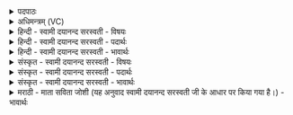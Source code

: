 <details><summary>पदपाठः</summary>

तम्। ऊ॒ इत्यूँ॑। त्वा॒। पा॒थ्यः। वृषा॑। सम्। ई॒धे॒। द॒स्यु॒हन्त॑म॒मिति॑ दस्यु॒हन्ऽत॑मम्। ध॒न॒ञ्ज॒यमिति॑ धनम्ऽज॒यम्। रणे॑रण॒ इति॒ रणे॑ऽरणे। ३४।
</details>

<details><summary>अधिमन्त्रम् (VC)</summary>

- अग्निर्देवता
- भारद्वाज ऋषिः
- निचृद्गायत्री
- षड्जः
</details>

<details><summary>हिन्दी - स्वामी दयानन्द सरस्वती - विषयः</summary>

फिर भी उक्त विषय अगले मन्त्र में कहा है ॥
</details>

<details><summary>हिन्दी - स्वामी दयानन्द सरस्वती - पदार्थः</summary>

पदार्थान्वयभाषाः -  हे वीर पुरुष ! जो आप (पाथ्यः) अन्न जल आदि पदार्थों की सिद्धि में कुशल (वृषा) पराक्रमी (रणेरणे) प्रत्येक युद्ध में शूरता आदि युक्त विद्वान् हैं (तम्) पूर्वोक्त पदार्थविद्या जानने (धनञ्जयम्) शत्रुओं से धन जीतने (उ) और (दस्युहन्तमम्) अतिशय करके डाकुओं को मारनेवाले (त्वा) आप को वीरों की सेना राजधर्म्म की शिक्षा से (समीधे) प्रदीप्त करे ॥३४ ॥
</details>

<details><summary>हिन्दी - स्वामी दयानन्द सरस्वती - भावार्थः</summary>

भावार्थभाषाः -  राजा आदि राजपुरुषों को चाहिये कि आप्त धर्मात्मा विद्वानों से विनय और युद्धविद्या को प्राप्त हो प्रजा की रक्षा के लिये चोरों को मार शत्रुओं को जीत कर परम ऐश्वर्य्य की उन्नति करें ॥३४ ॥
</details>

<details><summary>संस्कृत - स्वामी दयानन्द सरस्वती - विषयः</summary>

पुनस्तमेव विषयमाह ॥
</details>

<details><summary>संस्कृत - स्वामी दयानन्द सरस्वती - पदार्थः</summary>

पदार्थान्वयभाषाः -  हे वीर ! यस्त्वं पाथ्यो वृषा रणेरणे विद्वान् शौर्य्यादिगुणयुक्तोऽसि, तं धनञ्जयमु दस्युहन्तमं त्वा त्वां वीरसेनया समीधे ॥३४ ॥
</details>

<details><summary>संस्कृत - स्वामी दयानन्द सरस्वती - भावार्थः</summary>

भावार्थभाषाः -  राजादयो राजपुरुषा आप्तेभ्यो विद्वद्भ्यो विनयं युद्धविद्यां प्राप्य प्रजारक्षायै चोरान् हत्वा शत्रून् विजित्य परमैश्वर्य्यमुन्नयेयुः ॥३४ ॥
</details>

<details><summary>मराठी - माता सविता जोशी (यह अनुवाद स्वामी दयानन्द सरस्वती जी के आधार पर किया गया है।) - भावार्थः</summary>

भावार्थभाषाः -  राजा व राजपुरुषांनी आप्त धर्मात्मा विद्वानांकडून विनयपूर्वक युद्धविद्या शिकावी. प्रजेच्या रक्षणासाठी चोरांचा नाश करू शत्रूंना जिंकून परम ऐश्वर्य मिळवावे.
</details>